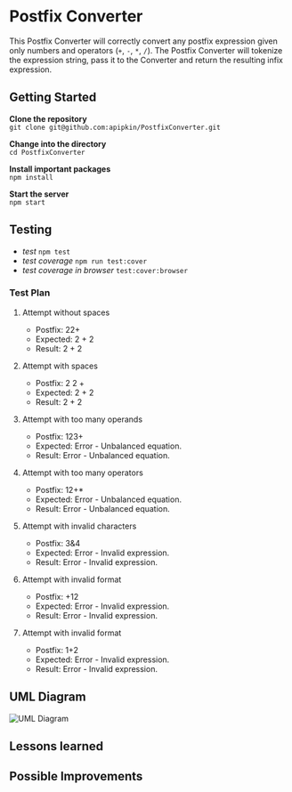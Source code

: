 # Postfix Converter

This Postfix Converter will correctly convert any postfix expression given only numbers and operators (`+`, `-`, `*`, `/`).
The Postfix Converter will tokenize the expression string, pass it to the Converter and return the resulting infix expression.

## Getting Started

**Clone the repository**<br>
`git clone git@github.com:apipkin/PostfixConverter.git`

**Change into the directory**<br>
`cd PostfixConverter`

**Install important packages**<br>
`npm install`

**Start the server**<br>
`npm start`



## Testing

 - *test* `npm test`
 - *test coverage* `npm run test:cover`
 - *test coverage in browser* `test:cover:browser`

### Test Plan

 1. Attempt without spaces
    - Postfix: 22+
    - Expected: 2 + 2
    - Result: 2 + 2

 2. Attempt with spaces
    - Postfix: 2 2 +
    - Expected: 2 + 2
    - Result: 2 + 2

 3. Attempt with too many operands
    - Postfix: 123+
    - Expected: Error - Unbalanced equation.
    - Result: Error - Unbalanced equation.

 4. Attempt with too many operators
    - Postfix: 12+*
    - Expected: Error - Unbalanced equation.
    - Result: Error - Unbalanced equation.

 5. Attempt with invalid characters
    - Postfix: 3&4
    - Expected: Error - Invalid expression.
    - Result: Error - Invalid expression.

 6. Attempt with invalid format
    - Postfix: +12
    - Expected: Error - Invalid expression.
    - Result: Error - Invalid expression.

 7. Attempt with invalid format
    - Postfix: 1+2
    - Expected: Error - Invalid expression.
    - Result: Error - Invalid expression.





## UML Diagram
![UML Diagram]()


## Lessons learned



## Possible Improvements


